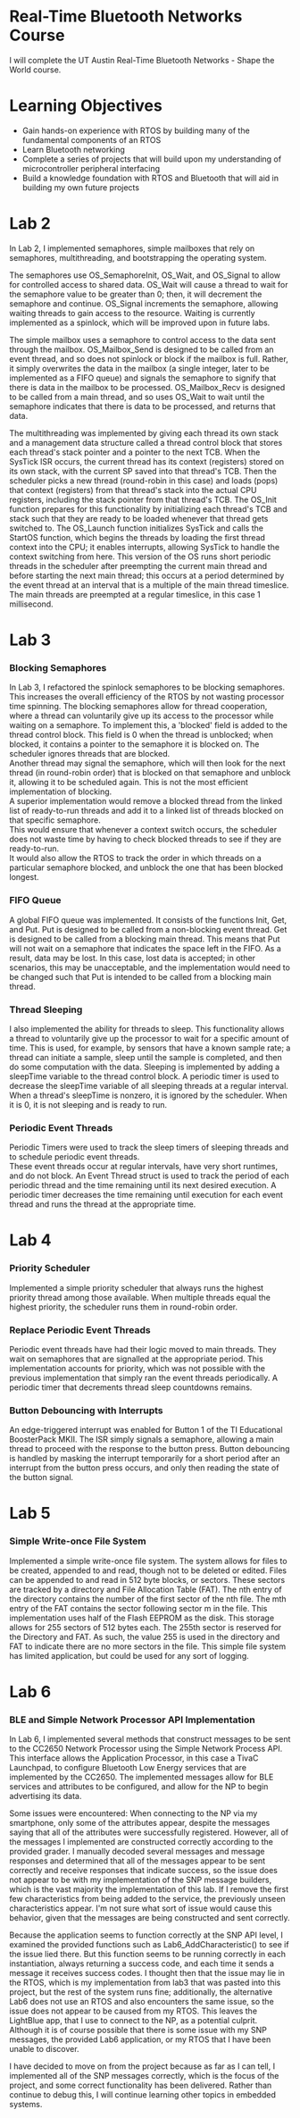 # Real-Time Bluetooth Networks Course

I will complete the UT Austin Real-Time Bluetooth Networks - Shape the World course.

# Learning Objectives

* Gain hands-on experience with RTOS by building many of the fundamental components of an RTOS
* Learn Bluetooth networking
* Complete a series of projects that will build upon my understanding of microcontroller peripheral interfacing
* Build a knowledge foundation with RTOS and Bluetooth that will aid in building my own future projects


# Lab 2

In Lab 2, I implemented semaphores, simple mailboxes that rely on semaphores, multithreading, and bootstrapping the operating system.  

The semaphores use OS_SemaphoreInit, OS_Wait, and OS_Signal to allow for controlled access to shared data.  OS_Wait will cause a thread to wait for the semaphore value to be greater than 0; then, it will decrement the semaphore and continue.  OS_Signal increments the semaphore, allowing waiting threads to gain access to the resource.  Waiting is currently implemented as a spinlock, which will be improved upon in future labs.

The simple mailbox uses a semaphore to control access to the data sent through the mailbox.  OS_Mailbox_Send is designed to be called from an event thread, and so does not spinlock or block if the mailbox is full.  Rather, it simply overwrites the data in the mailbox (a single integer, later to be implemented as a FIFO queue) and signals the semaphore to signify that there is data in the mailbox to be processed.  OS_Mailbox_Recv is designed to be called from a main thread, and so uses OS_Wait to wait until the semaphore indicates that there is data to be processed, and returns that data.

The multithreading was implemented by giving each thread its own stack and a management data structure called a thread control block that stores each thread's stack pointer and a pointer to the next TCB.  When the SysTick ISR occurs, the current thread has its context (registers) stored on its own stack, with the current SP saved into that thread's TCB.  Then the scheduler picks a new thread (round-robin in this case) and loads (pops) that context (registers) from that thread's stack into the actual CPU registers, including the stack pointer from that thread's TCB.  The OS_Init function prepares for this functionality by initializing each thread's TCB and stack such that they are ready to be loaded whenever that thread gets switched to.  The OS_Launch function initializes SysTick and calls the StartOS function, which begins the threads by loading the first thread context into the CPU; it enables interrupts, allowing SysTick to handle the context switching from here.  This version of the OS runs short periodic threads in the scheduler after preempting the current main thread and before starting the next main thread; this occurs at a period determined by the event thread at an interval that is a multiple of the main thread timeslice.  The main threads are preempted at a regular timeslice, in this case 1 millisecond.

# Lab 3

### Blocking Semaphores
In Lab 3, I refactored the spinlock semaphores to be blocking semaphores.  This increases the overall efficiency of the RTOS by not wasting processor time spinning.
The blocking semaphores allow for thread cooperation, where a thread can voluntarily give up its access to the processor while waiting on a semaphore.
To implement this, a 'blocked' field is added to the thread control block.  This field is 0 when the thread is unblocked; when blocked, it contains a pointer to the semaphore it is blocked on.
The scheduler ignores threads that are blocked.  
Another thread may signal the semaphore, which will then look for the next thread (in round-robin order) that is blocked on that semaphore and unblock it, allowing it to be scheduled again.
This is not the most efficient implementation of blocking.  
A superior implementation would remove a blocked thread from the linked list of ready-to-run threads and add it to a linked list of threads blocked on that specific semaphore.  
This would ensure that whenever a context switch occurs, the scheduler does not waste time by having to check blocked threads to see if they are ready-to-run.  
It would also allow the RTOS to track the order in which threads on a particular semaphore blocked, and unblock the one that has been blocked longest.

### FIFO Queue
A global FIFO queue was implemented. It consists of the functions Init, Get, and Put.  Put is designed to be called from a non-blocking event thread.
Get is designed to be called from a blocking main thread.  This means that Put will not wait on a semaphore that indicates the space left in the FIFO.
As a result, data may be lost.  In this case, lost data is accepted; 
in other scenarios, this may be unacceptable, and the implementation would need to be changed such that Put is intended to be called from a blocking main thread.

### Thread Sleeping
I also implemented the ability for threads to sleep.  This functionality allows a thread to voluntarily give up the processor to wait for a specific amount of time. 
This is used, for example, by sensors that have a known sample rate; a thread can initiate a sample, sleep until the sample is completed, and then do some computation with the data.
Sleeping is implemented by adding a sleepTime variable to the thread control block.  A periodic timer is used to decrease the sleepTime variable of all sleeping threads at a regular interval.
When a thread's sleepTime is nonzero, it is ignored by the scheduler.  When it is 0, it is not sleeping and is ready to run.

### Periodic Event Threads
Periodic Timers were used to track the sleep timers of sleeping threads and to schedule periodic event threads.  
These event threads occur at regular intervals, have very short runtimes, and do not block.
An Event Thread struct is used to track the period of each periodic thread and the time remaining until its next desired execution.
A periodic timer decreases the time remaining until execution for each event thread and runs the thread at the appropriate time.

# Lab 4

### Priority Scheduler
Implemented a simple priority scheduler that always runs the highest priority thread among those available. When multiple threads equal the highest priority, the scheduler runs them in round-robin order. 

### Replace Periodic Event Threads
Periodic event threads have had their logic moved to main threads.  They wait on semaphores that are signalled at the appropriate period.  This implementation accounts for priority, which was not possible with the previous implementation that simply ran the event threads periodically. A periodic timer that decrements thread sleep countdowns remains.  

### Button Debouncing with Interrupts
An edge-triggered interrupt was enabled for Button 1 of the TI Educational BoosterPack MKII. The ISR simply signals a semaphore, allowing a main thread to proceed with the response to the button press. 
Button debouncing is handled by masking the interrupt temporarily for a short period after an interrupt from the button press occurs, and only then reading the state of the button signal.

# Lab 5

### Simple Write-once File System
Implemented a simple write-once file system.  The system allows for files to be created, appended to and read, though not to be deleted or edited. 
Files can be appended to and read in 512 byte blocks, or sectors.  These sectors are tracked by a directory and File Allocation Table (FAT). 
The nth entry of the directory contains the number of the first sector of the nth file.
The mth entry of the FAT contains the sector following sector m in the file.
This implementation uses half of the Flash EEPROM as the disk.  This storage allows for 255 sectors of 512 bytes each.
The 255th sector is reserved for the Directory and FAT.  As such, the value 255 is used in the directory and FAT to indicate there are no more sectors in the file.
This simple file system has limited application, but could be used for any sort of logging.

# Lab 6

### BLE and Simple Network Processor API Implementation

In Lab 6, I implemented several methods that construct messages to be sent to the CC2650 Network Processor using the Simple Network Process API.  This interface allows the Application Processor, in this case a TivaC Launchpad, to configure Bluetooth Low Energy services that are implemented by the CC2650.   The implemented messages allow for BLE services and attributes to be configured, and allow for the NP to begin advertising its data.  

Some issues were encountered: When connecting to the NP via my smartphone, only some of the attributes appear, despite the messages saying that all of the attributes were successfully registered.  However, all of the messages I implemented are constructed correctly according to the provided grader.  I manually decoded several messages and message responses and determined that all of the messages appear to be sent correctly and receive responses that indicate success, so the issue does not appear to be with my implementation of the SNP message builders, which is the vast majority the implementation of this lab.  If I remove the first few characteristics from being added to the service, the previously unseen characteristics appear.  I'm not sure what sort of issue would cause this behavior, given that the messages are being constructed and sent correctly.

Because the application seems to function correctly at the SNP API level, I examined the provided functions such as Lab6_AddCharacteristic() to see if the issue lied there.  But this function seems to be running correctly in each instantiation, always returning a success code, and each time it sends a message it receives success codes.  I thought then that the issue may lie in the RTOS, which is my implementation from lab3 that was pasted into this project, but the rest of the system runs fine; additionally, the alternative Lab6 does not use an RTOS and also encounters the same issue, so the issue does not appear to be caused from my RTOS.  This leaves the LightBlue app, that I use to connect to the NP, as a potential culprit.  Although it is of course possible that there is some issue with my SNP messages, the provided Lab6 application, or my RTOS that I have been unable to discover. 

I have decided to move on from the project because as far as I can tell, I implemented all of the SNP messages correctly, which is the focus of the project, and some correct functionality has been delivered.  Rather than continue to debug this, I will continue learning other topics in embedded systems.
